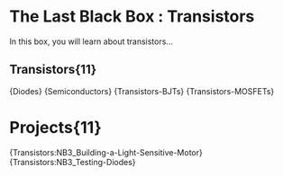 # The Last Black Box : Transistors
In this box, you will learn about transistors...

## Transistors{11}
{Diodes}
{Semiconductors}
{Transistors-BJTs}
{Transistors-MOSFETs}

# Projects{11}
{Transistors:NB3_Building-a-Light-Sensitive-Motor}
{Transistors:NB3_Testing-Diodes}
